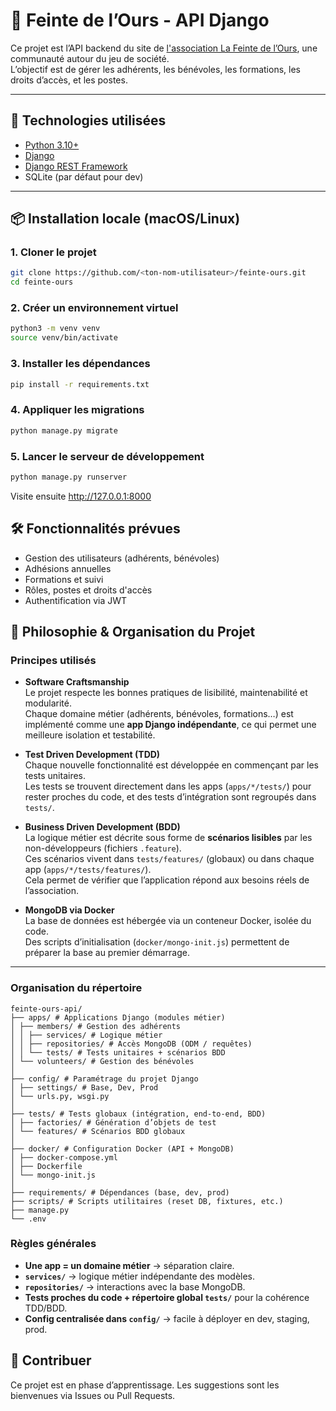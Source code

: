 # 🧸 Feinte de l’Ours - API Django

Ce projet est l’API backend du site de [l'association La Feinte de l’Ours](http://lafeintedelours.fr/), une communauté autour du jeu de société.  
L’objectif est de gérer les adhérents, les bénévoles, les formations, les droits d’accès, et les postes.

---

## 🚀 Technologies utilisées

- [Python 3.10+](https://www.python.org/)
- [Django](https://www.djangoproject.com/)
- [Django REST Framework](https://www.django-rest-framework.org/)
- SQLite (par défaut pour dev)

---

## 📦 Installation locale (macOS/Linux)

### 1. Cloner le projet

```bash
git clone https://github.com/<ton-nom-utilisateur>/feinte-ours.git
cd feinte-ours
```

### 2. Créer un environnement virtuel

```bash
python3 -m venv venv
source venv/bin/activate
```

### 3. Installer les dépendances

```bash
pip install -r requirements.txt
```

### 4. Appliquer les migrations

```bash
python manage.py migrate
```

### 5. Lancer le serveur de développement

```bash
python manage.py runserver
```

Visite ensuite http://127.0.0.1:8000

## 🛠️ Fonctionnalités prévues

- Gestion des utilisateurs (adhérents, bénévoles)
- Adhésions annuelles
- Formations et suivi
- Rôles, postes et droits d'accès
- Authentification via JWT

## 🧭 Philosophie & Organisation du Projet

### Principes utilisés

- **Software Craftsmanship**  
  Le projet respecte les bonnes pratiques de lisibilité, maintenabilité et modularité.  
  Chaque domaine métier (adhérents, bénévoles, formations…) est implémenté comme une **app Django indépendante**, ce qui permet une meilleure isolation et testabilité.

- **Test Driven Development (TDD)**  
  Chaque nouvelle fonctionnalité est développée en commençant par les tests unitaires.  
  Les tests se trouvent directement dans les apps (`apps/*/tests/`) pour rester proches du code, et des tests d’intégration sont regroupés dans `tests/`.

- **Business Driven Development (BDD)**  
  La logique métier est décrite sous forme de **scénarios lisibles** par les non-développeurs (fichiers `.feature`).  
  Ces scénarios vivent dans `tests/features/` (globaux) ou dans chaque app (`apps/*/tests/features/`).  
  Cela permet de vérifier que l’application répond aux besoins réels de l’association.

- **MongoDB via Docker**  
  La base de données est hébergée via un conteneur Docker, isolée du code.  
  Des scripts d’initialisation (`docker/mongo-init.js`) permettent de préparer la base au premier démarrage.

---

### Organisation du répertoire

``` less
feinte-ours-api/
├── apps/ # Applications Django (modules métier)
│ ├── members/ # Gestion des adhérents
│ │ ├── services/ # Logique métier
│ │ ├── repositories/ # Accès MongoDB (ODM / requêtes)
│ │ └── tests/ # Tests unitaires + scénarios BDD
│ └── volunteers/ # Gestion des bénévoles
│
├── config/ # Paramétrage du projet Django
│ ├── settings/ # Base, Dev, Prod
│ └── urls.py, wsgi.py
│
├── tests/ # Tests globaux (intégration, end-to-end, BDD)
│ ├── factories/ # Génération d’objets de test
│ └── features/ # Scénarios BDD globaux
│
├── docker/ # Configuration Docker (API + MongoDB)
│ ├── docker-compose.yml
│ ├── Dockerfile
│ └── mongo-init.js
│
├── requirements/ # Dépendances (base, dev, prod)
├── scripts/ # Scripts utilitaires (reset DB, fixtures, etc.)
├── manage.py
└── .env
```

### Règles générales
- **Une app = un domaine métier** → séparation claire.  
- **`services/`** → logique métier indépendante des modèles.  
- **`repositories/`** → interactions avec la base MongoDB.  
- **Tests proches du code + répertoire global `tests/`** pour la cohérence TDD/BDD.  
- **Config centralisée dans `config/`** → facile à déployer en dev, staging, prod.  


## 🤝 Contribuer

Ce projet est en phase d’apprentissage. Les suggestions sont les bienvenues via Issues ou Pull Requests.